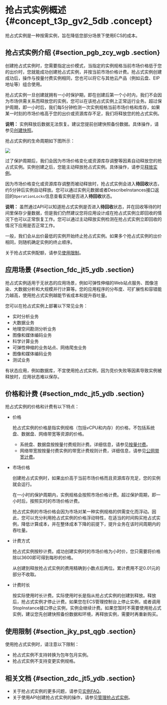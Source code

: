 # 抢占式实例概述 {#concept_t3p_gv2_5db .concept}

抢占式实例是一种按需实例，旨在降低您部分场景下使用ECS的成本。

## 抢占式实例介绍 {#section_pgb_zcy_wgb .section}

创建抢占式实例时，您需要指定出价模式，当指定的实例规格当前市场价格低于您的出价时，您就能成功创建抢占式实例，并按当前市场价格计费。抢占式实例创建成功后，操作与按量付费实例相同，您也可以将它与其他云产品（例如云盘、EIP地址等）组合使用。

抢占式实例一旦创建就拥有一小时保护期，即在创建后第一个小时内，我们不会因为市场供需关系而释放您的实例，您可以在该抢占式实例上正常运行业务。超过保护周期，即一小时后，我们每5分钟检测一次实例规格当前市场价格和库存，如果某一时刻的市场价格高于您的出价或资源库存不足，我们将释放您的抢占式实例。

**说明：** 实例释放后数据无法恢复。建议您提前创建快照备份数据。具体操作，请参见[创建快照](../../../../cn.zh-CN/快照/使用快照/创建快照.md#)。

抢占式实例的生命周期如下图所示：

![](http://static-aliyun-doc.oss-cn-hangzhou.aliyuncs.com/assets/img/9552/156801966659675_zh-CN.png)

过了保护周期后，我们会因为市场价格变化或资源库存调整等因素自动释放您的抢占式实例。实例创建之后，您能主动释放抢占式实例。具体操作，请参见[释放实例](../../../../cn.zh-CN/实例/管理实例/释放实例.md#)。

因为市场价格变化或资源库存调整而被动释放时，抢占式实例会进入**待回收**状态，约5分钟后实例自动释放。您可以通过实例元数据或者DescribeInstances接口返回的`OperationLocks`信息查看实例是否进入**待回收**状态。

**说明：** 虽然通过API可以知道抢占式实例是否进入**待回收**状态，并在回收等待的时间里保存少量数据，但是我们仍然建议您将应用设计成在抢占式实例立即回收的情况下也可以正常恢复工作。您可以通过主动释放实例检测在抢占式实例立即回收的情况下应用是否正常工作。

一般，我们会从出价最低的实例开始终止抢占式实例。如果多个抢占式实例的出价相同，则随机确定实例的终止顺序。

关于抢占式实例配额，请参见[使用限制](../../../../cn.zh-CN/产品简介/使用限制.md#)。

## 应用场景 {#section_fdc_jt5_ydb .section}

抢占式实例适用于无状态的应用场景，例如可弹性伸缩的Web站点服务、图像渲染、大数据分析和大规模并行计算等。您的应用程序的分布度、可扩展性和容错能力越高，使用抢占式实例越能节省成本和提升吞吐量。

您可以在抢占式实例上部署以下常见业务：

-   实时分析业务
-   大数据业务
-   地理空间勘测分析业务
-   图像和媒体编码业务
-   科学计算业务
-   可弹性伸缩的业务站点、网络爬虫业务
-   图像和媒体编码业务
-   测试业务

有状态应用，例如数据库，不宜使用抢占式实例，因为竞价失败等因素导致实例被释放时，应用状态难以保存。

## 价格和计费 {#section_mdc_jt5_ydb .section}

抢占式实例的价格和计费有以下特点：

-   价格

    抢占式实例的价格是指实例规格（包括vCPU和内存）的价格，不包括系统盘、数据盘、网络带宽等资源的价格。

    -   系统盘、数据盘按按量付费规则计费。详细信息，请参见[按量付费](../../../../cn.zh-CN/产品定价/按量付费.md#)。
    -   网络带宽按按量付费实例的带宽计费规则计费，详细信息，请参见[公网带宽计费](../../../../cn.zh-CN/产品定价/公网带宽计费.md#)。
-   市场价格

    创建抢占式实例时，如果出价高于当前市场价格而且资源库存充足，您的实例就会运行。

    在一小时的保护周期内，实例规格会按照市场价格计费。超过保护周期，即一小时后，按照实时的市场价格计费。

    抢占式实例的市场价格会因为市场对某一种实例规格的供需变化而浮动。因此，您可以充分利用抢占式实例的价格浮动特性，在适当的时间购买抢占式实例，降低计算成本，并在整体成本下降的前提下，提升业务在该时间周期内的吞吐量。

-   计费方式

    抢占式实例按秒计费。成功创建实例时的市场价格为小时价，您只需要将价格除以3600即可得到每秒的价格。

    从创建到释放抢占式实例的费用精确到小数点后两位。累计费用不足0.01元的部分不收取。

-   计费时长

    按实际使用时长计费。实际使用时长是指从抢占式实例的创建到释放。释放后，抢占式实例才停止计费。如果您在ECS管理控制台上停止实例，或者调用StopInstance接口停止实例，实例会继续计费。如果您暂时不需要使用抢占式实例，建议您先创建快照备份数据和环境，再释放实例，需要时再重新购买。


## 使用限制 {#section_jky_pst_qgb .section}

使用抢占式实例时，请注意以下限制：

-   抢占式实例不支持转换为包年包月实例。
-   抢占式实例不支持变更实例规格。

## 相关文档 {#section_zdc_jt5_ydb .section}

-   关于抢占式实例的更多问题，请参见[实例FAQ](cn.zh-CN/实例/实例FAQ.md#)。
-   关于使用API创建抢占式实例的操作，请参见[管理抢占式实例](../../../../cn.zh-CN/SDK示例/SDK使用案例/管理抢占式实例.md#)。

